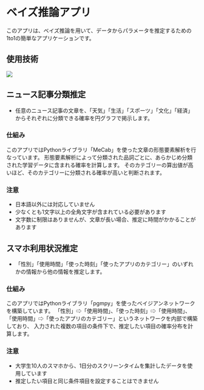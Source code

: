 # ベイズ推論アプリ

このアプリは、ベイズ推論を用いて、データからパラメータを推定するための1to1の簡単なアプリケーションです。

## 使用技術
<img src="https://skillicons.dev/icons?i=react,vite,ts,jest,fastapi,py" />

## ニュース記事分類推定
* 任意のニュース記事の文章を、「天気」「生活」「スポーツ」「文化」「経済」からそれぞれに分類できる確率を円グラフで掲示します。

### 仕組み
このアプリではPythonライブラリ「MeCab」を使った文章の形態要素解析を行なっています。 形態要素解析によって分類された品詞ごとに、あらかじめ分類された学習データに含まれる確率を計算します。 そのカテゴリーの算出値が高いほど、そのカテゴリーに分類される確率が高いと判断されます。

### 注意
- 日本語以外には対応していません
- 少なくとも1文字以上の全角文字が含まれている必要があります
- 文字数に制限はありませんが、文章が長い場合、推定に時間がかかることがあります


## スマホ利用状況推定
* 「性別」「使用時間」「使った時刻」「使ったアプリのカテゴリー」のいずれかの情報から他の情報を推定します。

### 仕組み
このアプリではPythonライブラリ「pgmpy」を使ったベイジアンネットワークを構築しています。 「性別」⇨「使用時間」、「使った時刻」⇨「使用時間」、「使用時間」⇨「使ったアプリのカテゴリー」というネットワークを内部で構築しており、 入力された複数の項目の条件下で、推定したい項目の確率分布を計算します。

### 注意
- 大学生10人のスマホから、1日分のスクリーンタイムを集計したデータを使用しています
- 推定したい項目と同じ条件項目を設定することはできません
